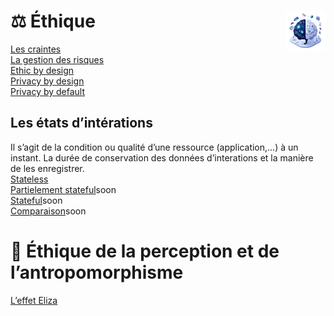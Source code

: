 # **⚖️ Éthique**<a href="../"><img src="../../assets/images/ai1.png" alt="L'intelligence artificielle" align="right" height="64px"></a>
[Les craintes](basics/fears)  
[La gestion des risques](basics/riskManagement)  
[Ethic by design](ethics/ethicByDesign)  
[Privacy by design](basics/privacyByDesign)  
[Privacy by default](basics/privacyByDefault)
## **Les états d’intérations**
Il s’agit de la condition ou qualité d’une ressource (application,…) à un instant. La durée de conservation des données d’interations et la manière de les enregistrer.  
[Stateless](stateless)  
[Partielement stateful](semiStateful)<kdb>soon<kdb>  
[Stateful](stateful)<kdb>soon<kdb>  
[Comparaison](parangon)<kdb>soon<kdb>
# **🧠 Éthique de la perception et de l’antropomorphisme**
[L’effet Eliza](ethics/eliza)